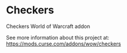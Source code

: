 # Checkers
Checkers World of Warcraft addon

See more information about this project at: https://mods.curse.com/addons/wow/checkers
